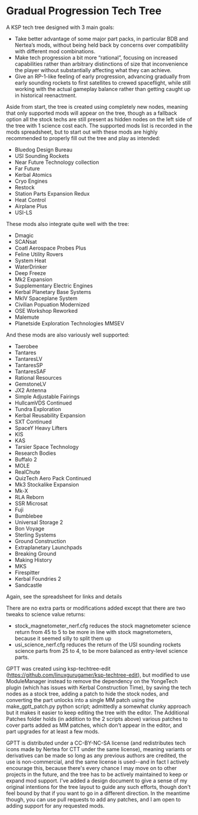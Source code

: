 # Gradual Progression Tech Tree
A KSP tech tree designed with 3 main goals:

-	Take better advantage of some major part packs, in particular BDB and Nertea’s mods, without being held back by concerns over compatibility with different mod combinations.
- Make tech progression a bit more “rational”, focusing on increased capabilities rather than arbitrary distinctions of size that inconvenience the player without substantially affecting what they can achieve.
-	Give an RP-1-like feeling of early progression, advancing gradually from early sounding rockets to first satellites to crewed spaceflight, while still working with the actual gameplay balance rather than getting caught up in historical reenactment.

Aside from start, the tree is created using completely new nodes, meaning that only supported mods will appear on the tree, though as a fallback option all the stock techs are still present as hidden nodes on the left side of the tree with 1 science cost each. The supported mods list is recorded in the mods spreadsheet, but to start out with these mods are highly recommended to properly fill out the tree and play as intended:
- Bluedog Design Bureau
- USI Sounding Rockets
- Near Future Technology collection
- Far Future
- Kerbal Atomics
- Cryo Engines
- Restock
- Station Parts Expansion Redux
- Heat Control
- Airplane Plus
- USI-LS

These mods also integrate quite well with the tree:
- Dmagic
- SCANsat
- Coatl Aerospace Probes Plus
- Feline Utility Rovers
- System Heat
- WaterDrinker
- Deep Freeze
- Mk2 Expansion
- Supplementary Electric Engines
- Kerbal Planetary Base Systems
- MkIV Spaceplane System
- Civilian Popuation Modernized
- OSE Workshop Reworked
- Malemute
- Planetside Exploration Technologies MMSEV

And these mods are also variously well supported:
- Taerobee
- Tantares
- TantaresLV
- TantaresSP
- TantaresSAF
- Rational Resources
- GemstoneLV
- JX2 Antenna
- Simple Adjustable Fairings
- HullcamVDS Continued
- Tundra Exploration
- Kerbal Reusability Expansion
- SXT Continued
- SpaceY Heavy Lifters
- KIS
- KAS
- Tarsier Space Technology
- Research Bodies
- Buffalo 2
- MOLE
- RealChute
- QuizTech Aero Pack Continued
- Mk3 Stockalike Expansion
- Mk-X
- RLA Reborn
- SSR Microsat
- Fuji
- Bumblebee
- Universal Storage 2
- Bon Voyage
- Sterling Systems
- Ground Construction
- Extraplanetary Launchpads
- Breaking Ground
- Making History
- MKS
- Firespitter
- Kerbal Foundries 2
- Sandcastle

Again, see the spreadsheet for links and details

There are no extra parts or modifications added except that there are two tweaks to science value returns:
- stock_magnetometer_nerf.cfg reduces the stock magnetometer science return from 45 to 5 to be more in line with stock magnetometers, because it seemed silly to split them up
- usi_science_nerf.cfg reduces the return of the USI sounding rockets science parts from 25 to 4, to be more balanced as entry-level science parts.

GPTT was created using ksp-techtree-edit (https://github.com/linuxgurugamer/ksp-techtree-edit), but modified to use ModuleManager instead to remove the dependency on the YongeTech plugin (which has issues with Kerbal Construction Time), by saving the tech nodes as a stock tree, adding a patch to hide the stock nodes, and converting the part unlocks into a single MM patch using the make_gptt_patch.py python script; admittedly a somewhat clunky approach but it makes it easier to keep editing the tree with the editor. The Additional Patches folder holds (in addition to the 2 scripts above) various patches to cover parts added as MM patches, which don't appear in the editor, and part upgrades for at least a few mods.

GPTT is distributed under a CC-BY-NC-SA license (and redistributes tech icons made by Nertea for CTT under the same license), meaning variants or derivatives can be made so long as any previous authors are credited, the use is non-commercial, and the same license is used--and in fact I actively encourage this, because there's every chance I may move on to other projects in the future, and the tree has to be actively maintained to keep or expand mod support. I've added a design document to give a sense of my original intentions for the tree layout to guide any such efforts, though don't feel bound by that if you want to go in a different direction. In the meantime though, you can use pull requests to add any patches, and I am open to adding support for any requested mods.
